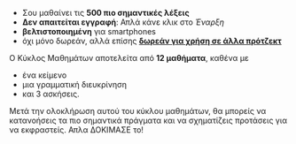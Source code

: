 - Σου μαθαίνει τις **500 πιο σημαντικές λέξεις**
- **Δεν απαιτείται εγγραφή**: Απλά κάνε κλικ στο *Έναρξη*
- **βελτιστοποιημένη** για smartphones
- όχι μόνο δωρεάν, αλλά επίσης **[δωρεάν για χρήση σε άλλα πρότζεκτ](https://github.com/Esperanto/kurso-zagreba-metodo)**

Ο Κύκλος Μαθημάτων αποτελείτα από **12 μαθήματα**, καθένα με

- ένα κείμενο
- μια γραμματική διευκρίνηση
- και 3 ασκήσεις.

Μετά την ολοκλήρωση αυτού του κύκλου μαθημάτων, θα μπορείς να κατανοήσεις τα πιο σημαντικά πράγματα και να σχηματίζεις προτάσεις για να εκφραστείς. Απλα ΔΟΚΙΜΑΣΕ το!
